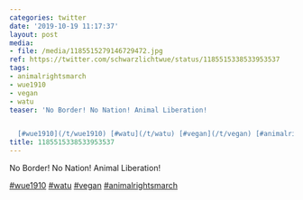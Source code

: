 ```yaml
---
categories: twitter
date: '2019-10-19 11:17:37'
layout: post
media:
- file: /media/1185515279146729472.jpg
ref: https://twitter.com/schwarzlichtwue/status/1185515338533953537
tags:
- animalrightsmarch
- wue1910
- vegan
- watu
teaser: 'No Border! No Nation! Animal Liberation!


  [#wue1910](/t/wue1910) [#watu](/t/watu) [#vegan](/t/vegan) [#animalrightsmarch](/t/animalrightsmarch) '
title: 1185515338533953537
---
```

No Border! No Nation! Animal Liberation!

[#wue1910](/t/wue1910) [#watu](/t/watu) [#vegan](/t/vegan) [#animalrightsmarch](/t/animalrightsmarch) 